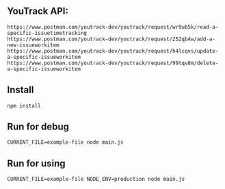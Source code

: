 ## YouTrack API:

```
https://www.postman.com/youtrack-dev/youtrack/request/wr9ub5k/read-a-specific-issuetimetracking
https://www.postman.com/youtrack-dev/youtrack/request/252qb4w/add-a-new-issueworkitem
https://www.postman.com/youtrack-dev/youtrack/request/h4lcqvs/update-a-specific-issueworkitem
https://www.postman.com/youtrack-dev/youtrack/request/99tqv8m/delete-a-specific-issueworkitem
```

## Install

```
npm install
```

## Run for debug

```
CURRENT_FILE=example-file node main.js
```

## Run for using

```
CURRENT_FILE=example-file NODE_ENV=production node main.js
```
